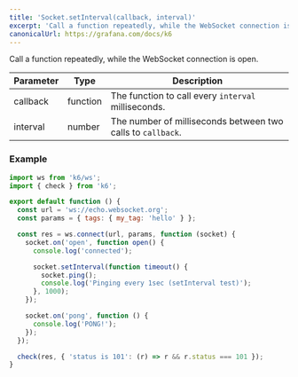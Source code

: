```yaml
---
title: 'Socket.setInterval(callback, interval)'
excerpt: 'Call a function repeatedly, while the WebSocket connection is open.'
canonicalUrl: https://grafana.com/docs/k6
---
```


<WsBlockquote />

Call a function repeatedly, while the WebSocket connection is open.

| Parameter | Type     | Description                                                 |
| --------- | -------- | ----------------------------------------------------------- |
| callback  | function | The function to call every `interval` milliseconds.         |
| interval  | number   | The number of milliseconds between two calls to `callback`. |

### Example

<CodeGroup labels={[]}>

```javascript
import ws from 'k6/ws';
import { check } from 'k6';

export default function () {
  const url = 'ws://echo.websocket.org';
  const params = { tags: { my_tag: 'hello' } };

  const res = ws.connect(url, params, function (socket) {
    socket.on('open', function open() {
      console.log('connected');

      socket.setInterval(function timeout() {
        socket.ping();
        console.log('Pinging every 1sec (setInterval test)');
      }, 1000);
    });

    socket.on('pong', function () {
      console.log('PONG!');
    });
  });

  check(res, { 'status is 101': (r) => r && r.status === 101 });
}
```

</CodeGroup>
